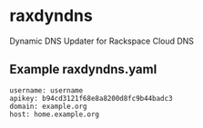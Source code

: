 # raxdyndns

Dynamic DNS Updater for Rackspace Cloud DNS

## Example raxdyndns.yaml

    username: username
    apikey: b94cd3121f68e8a8200d8fc9b44badc3
    domain: example.org
    host: home.example.org
